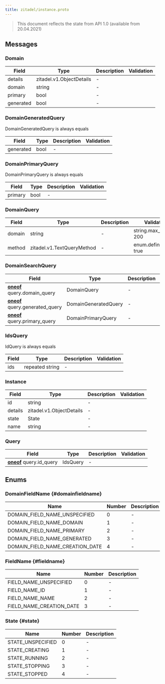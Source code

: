 ```yaml
---
title: zitadel/instance.proto
---
```

> This document reflects the state from API 1.0 (available from 20.04.2021)




## Messages


### Domain



| Field | Type | Description | Validation |
| ----- | ---- | ----------- | ----------- |
| details |  zitadel.v1.ObjectDetails | - |  |
| domain |  string | - |  |
| primary |  bool | - |  |
| generated |  bool | - |  |




### DomainGeneratedQuery
DomainGeneratedQuery is always equals


| Field | Type | Description | Validation |
| ----- | ---- | ----------- | ----------- |
| generated |  bool | - |  |




### DomainPrimaryQuery
DomainPrimaryQuery is always equals


| Field | Type | Description | Validation |
| ----- | ---- | ----------- | ----------- |
| primary |  bool | - |  |




### DomainQuery



| Field | Type | Description | Validation |
| ----- | ---- | ----------- | ----------- |
| domain |  string | - | string.max_len: 200<br />  |
| method |  zitadel.v1.TextQueryMethod | - | enum.defined_only: true<br />  |




### DomainSearchQuery



| Field | Type | Description | Validation |
| ----- | ---- | ----------- | ----------- |
| [**oneof**](https://developers.google.com/protocol-buffers/docs/proto3#oneof) query.domain_query |  DomainQuery | - |  |
| [**oneof**](https://developers.google.com/protocol-buffers/docs/proto3#oneof) query.generated_query |  DomainGeneratedQuery | - |  |
| [**oneof**](https://developers.google.com/protocol-buffers/docs/proto3#oneof) query.primary_query |  DomainPrimaryQuery | - |  |




### IdsQuery
IdQuery is always equals


| Field | Type | Description | Validation |
| ----- | ---- | ----------- | ----------- |
| ids | repeated string | - |  |




### Instance



| Field | Type | Description | Validation |
| ----- | ---- | ----------- | ----------- |
| id |  string | - |  |
| details |  zitadel.v1.ObjectDetails | - |  |
| state |  State | - |  |
| name |  string | - |  |




### Query



| Field | Type | Description | Validation |
| ----- | ---- | ----------- | ----------- |
| [**oneof**](https://developers.google.com/protocol-buffers/docs/proto3#oneof) query.id_query |  IdsQuery | - |  |






## Enums


### DomainFieldName {#domainfieldname}


| Name | Number | Description |
| ---- | ------ | ----------- |
| DOMAIN_FIELD_NAME_UNSPECIFIED | 0 | - |
| DOMAIN_FIELD_NAME_DOMAIN | 1 | - |
| DOMAIN_FIELD_NAME_PRIMARY | 2 | - |
| DOMAIN_FIELD_NAME_GENERATED | 3 | - |
| DOMAIN_FIELD_NAME_CREATION_DATE | 4 | - |




### FieldName {#fieldname}


| Name | Number | Description |
| ---- | ------ | ----------- |
| FIELD_NAME_UNSPECIFIED | 0 | - |
| FIELD_NAME_ID | 1 | - |
| FIELD_NAME_NAME | 2 | - |
| FIELD_NAME_CREATION_DATE | 3 | - |




### State {#state}


| Name | Number | Description |
| ---- | ------ | ----------- |
| STATE_UNSPECIFIED | 0 | - |
| STATE_CREATING | 1 | - |
| STATE_RUNNING | 2 | - |
| STATE_STOPPING | 3 | - |
| STATE_STOPPED | 4 | - |




